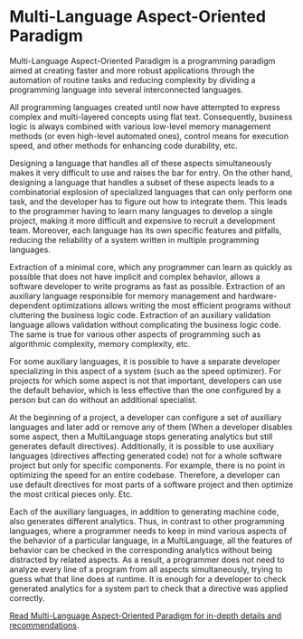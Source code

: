 # Multi-Language Aspect-Oriented Paradigm

Multi-Language Aspect-Oriented Paradigm is a programming paradigm aimed at creating faster and more robust applications through the automation of routine tasks and reducing complexity by dividing a programming language into several interconnected languages.

All programming languages created until now have attempted to express complex and multi-layered concepts using flat text. Consequently, business logic is always combined with various low-level memory management methods (or even high-level automated ones), control means for execution speed, and other methods for enhancing code durability, etc.

Designing a language that handles all of these aspects simultaneously makes it very difficult to use and raises the bar for entry. On the other hand, designing a language that handles a subset of these aspects leads to a combinatorial explosion of specialized languages that can only perform one task, and the developer has to figure out how to integrate them. This leads to the programmer having to learn many languages to develop a single project, making it more difficult and expensive to recruit a development team. Moreover, each language has its own specific features and pitfalls, reducing the reliability of a system written in multiple programming languages.

Extraction of a minimal core, which any programmer can learn as quickly as possible that does not have implicit and complex behavior, allows a software developer to write programs as fast as possible. Extraction of an auxiliary language responsible for memory management and hardware-dependent optimizations allows writing the most efficient programs without cluttering the business logic code. Extraction of an auxiliary validation language allows validation without complicating the business logic code. The same is true for various other aspects of programming such as algorithmic complexity, memory complexity, etc.

For some auxiliary languages, it is possible to have a separate developer specializing in this aspect of a system (such as the speed optimizer). For projects for which some aspect is not that important, developers can use the default behavior, which is less effective than the one configured by a person but can do without an additional specialist.

At the beginning of a project, a developer can configure a set of auxiliary languages and later add or remove any of them (When a developer disables some aspect, then a MultiLanguage stops generating analytics but still generates default directives). Additionally, it is possible to use auxiliary languages (directives affecting generated code) not for a whole software project but only for specific components. For example, there is no point in optimizing the speed for an entire codebase. Therefore, a developer can use default directives for most parts of a software project and then optimize the most critical pieces only. Etc.

Each of the auxiliary languages, in addition to generating machine code, also generates different analytics. Thus, in contrast to other programming languages, where a programmer needs to keep in mind various aspects of the behavior of a particular language, in a MultiLanguage, all the features of behavior can be checked in the corresponding analytics without being distracted by related aspects. As a result, a programmer does not need to analyze every line of a program from all aspects simultaneously, trying to guess what that line does at runtime. It is enough for a developer to check generated analytics for a system part to check that a directive was applied correctly.

[Read Multi-Language Aspect-Oriented Paradigm for in-depth details and recommendations](https://github.com/jinnzest/multi-language_aspect-oriented_paradigm/blob/master/manifesto.md).
